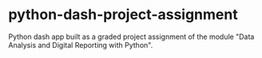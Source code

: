 # python-dash-project-assignment
Python dash app built as a graded project assignment of the module "Data Analysis and Digital Reporting with Python".
